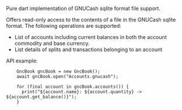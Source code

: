 Pure dart implementation of GNUCash sqlite format file support.

Offers read-only access to the contents of a file in the GNUCash sqlite format. The following operations are supported:
* List of accounts including current balances in both the account commodity and base currency.
* List details of splits and transactions belonging to an account

API example:
```
    GncBook gncBook = new GncBook();
    await gncBook.open("Accounts.gnucash");

    for (final account in gncBook.accounts()) {
      print("${account.name}: ${account.quantity} -> ${account.get_balance()}");
    }
```
